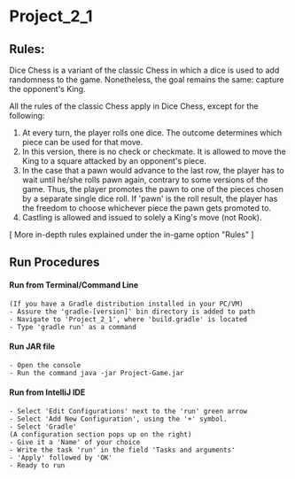 # Project_2_1

## Rules:

Dice Chess is a variant of the classic Chess in which a dice is used to add randomness to the game. 
Nonetheless, the goal remains the same: capture the opponent's King.

All the rules of the classic Chess apply in Dice Chess, except for the following:
1. At every turn, the player rolls one dice. The outcome determines which piece can be used for that move.
2. In this version, there is no check or checkmate. It is allowed to move the King to a square attacked by an opponent's piece.
3. In the case that a pawn would advance to the last row, the player has to wait until he/she rolls pawn again, contrary to 
some versions of the game. Thus, the player promotes the pawn to one of the pieces chosen by a separate single dice roll. 
If 'pawn' is the roll result, the player has the freedom to choose whichever piece the pawn gets promoted to.
4. Castling is allowed and issued to solely a King's move (not Rook).

[ More in-depth rules explained under the in-game option "Rules" ]

## Run Procedures

#### Run from Terminal/Command Line
    (If you have a Gradle distribution installed in your PC/VM)
    - Assure the 'gradle-[version]' bin directory is added to path
    - Navigate to 'Project_2_1', where 'build.gradle' is located
    - Type 'gradle run' as a command
    
#### Run JAR file
    - Open the console
    - Run the command java -jar Project-Game.jar

#### Run from IntelliJ IDE
    - Select 'Edit Configurations' next to the 'run' green arrow
    - Select 'Add New Configuration', using the '+' symbol.
    - Select 'Gradle'
    (A configuration section pops up on the right)  
    - Give it a 'Name' of your choice
    - Write the task 'run' in the field 'Tasks and arguments'
    - 'Apply' followed by 'OK'
    - Ready to run

